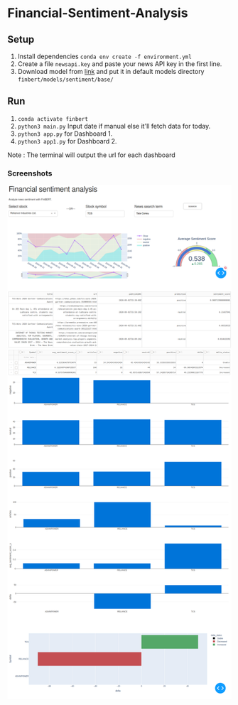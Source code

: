 # Financial-Sentiment-Analysis

## Setup

1. Install dependencies `conda env create -f environment.yml`
2. Create a file `newsapi.key` and paste your news API key in the first line.
3. Download model from [link](https://prosus-public.s3-eu-west-1.amazonaws.com/finbert/finbert-sentiment/pytorch_model.bin) and put it in default models directory `finbert/models/sentiment/base/`

## Run

1. `conda activate finbert`
2. `python3 main.py` Input date if manual else it'll fetch data for today.
3. `python3 app.py` for Dashboard 1.
4. `python3 app1.py` for Dashboard 2.

Note : The terminal will output the url for each dashboard

### Screenshots
![Home](resources/Stock.png)
![Main](resources/Main.png)
